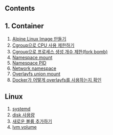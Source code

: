 
## Contents

## 1. Container
1. [Alpine Linux Image 만들기](./container/alpine_linux.txt)
2. [Cgroup으로 CPU 사용 제한하기](./container/cgroup_cpu_limit.txt)
3. [Cgroup으로 프로세스 생성 개수 제한(fork bomb)](./container/cgroup_fork_bomb.txt)
4. [Namespace mount](./container/namespace_mount.txt)
5. [Namespace PID](./container/namespace_pid.txt)
6. [Network namespace](./container/network_namespace.txt)
7. [Overlayfs union mount](./container/overlayfs_union_mount.txt)
8. [Docker가 어떻게 overlayfs를 사용하는지 확인](./container/docker_overlayfs.txt)

## Linux

1. [systemd]()
2. [disk 사용량]()
3. [새로운 볼륨 추가하기]()
4. [lvm volume]()
